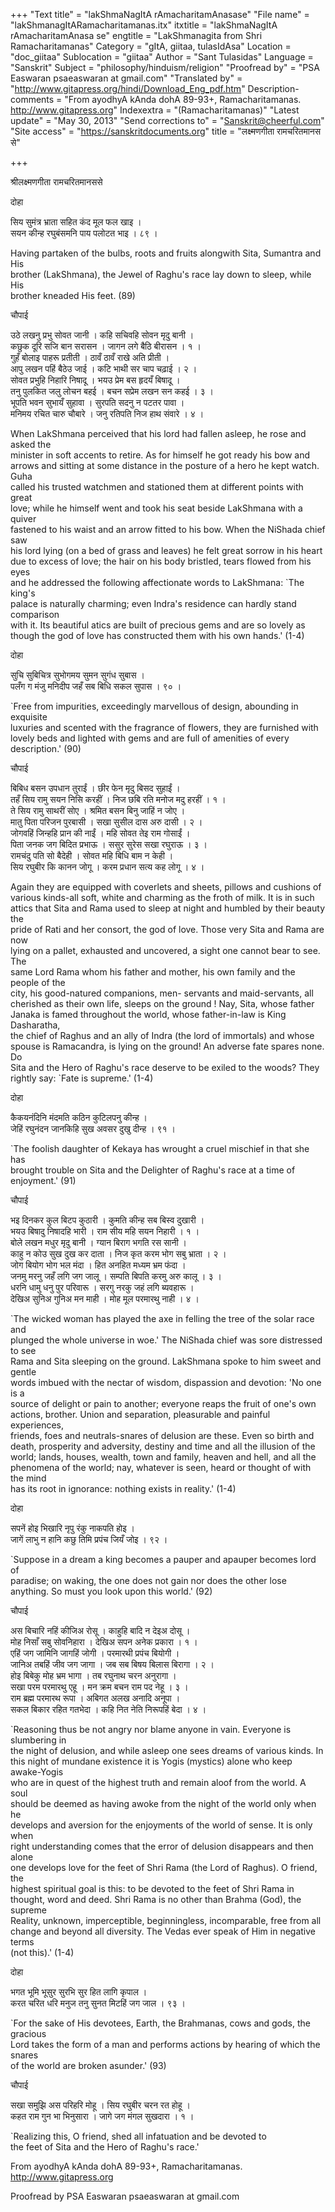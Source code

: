 +++
"Text title" = "lakShmaNagItA rAmacharitamAnasase"
"File name" = "lakShmanagItARamacharitamanas.itx"
itxtitle = "lakShmaNagItA rAmacharitamAnasa se"
engtitle = "LakShmanagita from Shri Ramacharitamanas"
Category = "gItA, giitaa, tulasIdAsa"
Location = "doc_giitaa"
Sublocation = "giitaa"
Author = "Sant Tulasidas"
Language = "Sanskrit"
Subject = "philosophy/hinduism/religion"
"Proofread by" = "PSA Easwaran psaeaswaran at gmail.com"
"Translated by" = "http://www.gitapress.org/hindi/Download_Eng_pdf.htm"
Description-comments = "From ayodhyA kAnda dohA 89-93+, Ramacharitamanas.  http://www.gitapress.org"
Indexextra = "(Ramacharitamanas)"
"Latest update" = "May 30, 2013"
"Send corrections to" = "Sanskrit@cheerful.com"
"Site access" = "https://sanskritdocuments.org"
title = "लक्ष्मणगीता रामचरितमानस से"

+++
  
 श्रीलक्ष्मणगीता रामचरितमानससे   
  
दोहा  
  
सिय सुमंत्र भ्राता सहित कंद मूल फल खाइ ।  
सयन कीन्ह रघुबंसमनि पाय पलोटत भाइ । ८९ ।  
  
Having partaken of the bulbs, roots and fruits alongwith Sita, Sumantra and His  
brother (LakShmana), the Jewel of Raghu's race lay down to sleep, while His  
brother kneaded His feet. (89)  
  
चौपाई  
  
उठे लखनु प्रभु सोवत जानी । कहि सचिवहि सोवन मृदु बानी ।  
कछुक दूरि सजि बान सरासन । जागन लगे बैठि बीरासन । १ ।  
गुहँ बोलाइ पाहरू प्रतीती । ठावँ ठावँ राखे अति प्रीती ।  
आपु लखन पहिं बैठेउ जाई । कटि भाथी सर चाप चढ़ाई । २ ।  
सोवत प्रभुहि निहारि निषादू । भयउ प्रेम बस हृदयँ बिषादू ।  
तनु पुलकित जलु लोचन बहई । बचन सप्रेम लखन सन कहई । ३ ।  
भूपति भवन सुभायँ सुहावा । सुरपति सदनु न पटतर पावा ।  
मनिमय रचित चारु चौबारे । जनु रतिपति निज हाथ संवारे । ४ ।  
  
When LakShmana perceived that his lord had fallen asleep, he rose and asked the  
minister in soft accents to retire. As for himself he got ready his bow and  
arrows and sitting at some distance in the posture of a hero he kept watch. Guha  
called his trusted watchmen and stationed them at different points with great  
love; while he himself went and took his seat beside LakShmana with a quiver  
fastened to his waist and an arrow fitted to his bow. When the NiShada chief saw  
his lord lying (on a bed of grass and leaves) he felt great sorrow in his heart  
due to excess of love; the hair on his body bristled, tears flowed from his eyes  
and he addressed the following affectionate words to LakShmana: `The king's  
palace is naturally charming; even Indra's residence can hardly stand comparison  
with it. Its beautiful atics are built of precious gems and are so lovely as  
though the god of love has constructed them with his own hands.' (1-4)  
  
दोहा  
  
सुचि सुबिचित्र सुभोगमय सुमन सुगंध सुबास ।  
पलँग ग मंजु मनिदीप जहँ सब बिधि सकल सुपास । ९० ।  
  
`Free from impurities, exceedingly marvellous of design, abounding in exquisite  
luxuries and scented with the fragrance of flowers, they are furnished with  
lovely beds and lighted with gems and are full of amenities of every  
description.' (90)  
  
चौपाई  
  
बिबिध बसन उपधान तुराईं । छीर फेन मृदु बिसद सुहाईं ।  
तहँ सिय रामु सयन निसि करहीं । निज छबि रति मनोज मदु हरहीं । १ ।  
ते सिय रामु साथरीं सोए । श्रमित बसन बिनु जाहिं न जोए ।  
मातु पिता परिजन पुरबासी । सखा सुसील दास अरु दासी । २ ।  
जोगवहिं जिन्हहि प्रान की नाईं । महि सोवत तेइ राम गोसाईं ।  
पिता जनक जग बिदित प्रभाऊ । ससुर सुरेस सखा रघुराऊ । ३ ।  
रामचंदु पति सो बैदेही । सोवत महि बिधि बाम न केही ।  
सिय रघुबीर कि कानन जोगू । करम प्रधान सत्य कह लोगू । ४ ।  
  
Again they are equipped with coverlets and sheets, pillows and cushions of  
various kinds-all soft, white and charming as the froth of milk.  It is in such  
attics that Sita and Rama used to sleep at night and humbled by their beauty the  
pride of Rati and her consort, the god of love. Those very Sita and Rama are now  
lying on a pallet, exhausted and uncovered, a sight one cannot bear to see. The  
same Lord Rama whom his father and mother, his own family and the people of the  
city, his good-natured companions, men- servants and maid-servants, all  
cherished as their own life, sleeps on the ground ! Nay, Sita, whose father  
Janaka is famed throughout the world, whose father-in-law is King Dasharatha,  
the chief of Raghus and an ally of Indra (the lord of immortals) and whose  
spouse is Ramacandra, is lying on the ground! An adverse fate spares none. Do  
Sita and the Hero of Raghu's race deserve to be exiled to the woods? They  
rightly say: `Fate is supreme.' (1-4)  
  
दोहा  
  
कैकयनंदिनि मंदमति कठिन कुटिलपनु कीन्ह ।  
जेहिं रघुनंदन जानकिहि सुख अवसर दुखु दीन्ह । ९१ ।  
  
`The foolish daughter of Kekaya has wrought a cruel mischief in that she has  
brought trouble on Sita and the Delighter of Raghu's race at a time of  
enjoyment.' (91)  
  
चौपाई  
  
भइ दिनकर कुल बिटप कुठारी । कुमति कीन्ह सब बिस्व दुखारी ।  
भयउ बिषादु निषादहि भारी । राम सीय महि सयन निहारी । १ ।  
बोले लखन मधुर मृदु बानी । ग्यान बिराग भगति रस सानी ।  
काहु न कोउ सुख दुख कर दाता । निज कृत करम भोग सबु भ्राता । २ ।  
जोग बियोग भोग भल मंदा । हित अनहित मध्यम भ्रम फंदा ।  
जनमु मरनु जहँ लगि जग जालू । सम्पति बिपति करमु अरु कालू । ३ ।  
धरनि धामु धनु पुर परिवारू । सरगु नरकु जहं लगि ब्यवहारू ।  
देखिअ सुनिअ गुनिअ मन माही । मोह मूल परमारथु नाही । ४ ।  
  
`The wicked woman has played the axe in felling the tree of the solar race and  
plunged the whole universe in woe.' The NiShada chief was sore distressed to see  
Rama and Sita sleeping on the ground. LakShmana spoke to him sweet and gentle  
words imbued with the nectar of wisdom, dispassion and devotion: 'No one is a  
source of delight or pain to another; everyone reaps the fruit of one's own  
actions, brother. Union and separation, pleasurable and painful experiences,  
friends, foes and neutrals-snares of delusion are these. Even so birth and  
death, prosperity and adversity, destiny and time and all the illusion of the  
world; lands, houses, wealth, town and family, heaven and hell, and all the  
phenomena of the world; nay, whatever is seen, heard or thought of with the mind  
has its root in ignorance: nothing exists in reality.' (1-4)  
  
दोहा  
  
सपनें होइ भिखारि नृपु रंकु नाकपति होइ ।  
जागें लाभु न हानि कछु तिमि प्रपंच जियँ जोइ । ९२ ।  
  
`Suppose in a dream a king becomes a pauper and apauper becomes lord of  
paradise; on waking, the one does not gain nor does the other lose  
anything. So must you look upon this world.' (92)  
  
चौपाई  
  
अस बिचारि नहिं कीजिअ रोसू । काहुहि बादि न देइअ दोसू ।  
मोह निसाँ सबु सोवनिहारा । देखिअ सपन अनेक प्रकारा । १ ।  
एहिं जग जामिनि जागहिं जोगी । परमारथी प्रपंच बियोगी ।  
जानिअ तबहिं जीव जग जागा । जब सब बिषय बिलास बिरागा । २ ।  
होइ बिबेकु मोह भ्रम भागा । तब रघुनाथ चरन अनुरागा ।  
सखा परम परमारथु एहू । मन क्रम बचन राम पद नेहू । ३ ।  
राम ब्रह्म परमारथ रूपा । अबिगत अलख अनादि अनूपा ।  
सकल बिकार रहित गतभेदा । कहि नित नेति निरूपहिं बेदा । ४ ।  
  
`Reasoning thus be not angry nor blame anyone in vain. Everyone is slumbering in  
the night of delusion, and while asleep one sees dreams of various kinds. In  
this night of mundane existence it is Yogis (mystics) alone who keep awake-Yogis  
who are in quest of the highest truth and remain aloof from the world. A soul  
should be deemed as having awoke from the night of the world only when he  
develops and aversion for the enjoyments of the world of sense. It is only when  
right understanding comes that the error of delusion disappears and then alone  
one develops love for the feet of Shri Rama (the Lord of Raghus). O friend, the  
highest spiritual goal is this: to be devoted to the feet of Shri Rama in  
thought, word and deed. Shri Rama is no other than Brahma (God), the supreme  
Reality, unknown, imperceptible, beginningless, incomparable, free from all  
change and beyond all diversity. The Vedas ever speak of Him in negative terms  
(not this).' (1-4)  
  
दोहा  
  
भगत भूमि भूसुर सुरभि सुर हित लागि कृपाल ।  
करत चरित धरि मनुज तनु सुनत मिटहिं जग जाल । ९३ ।  
  
`For the sake of His devotees, Earth, the Brahmanas, cows and gods, the gracious  
Lord takes the form of a man and performs actions by hearing of which the snares  
of the world are broken asunder.' (93)  
  
  
चौपाई  
  
सखा समुझि अस परिहरि मोहू । सिय रघुबीर चरन रत होहू ।  
कहत राम गुन भा भिनुसारा । जागे जग मंगल सुखदारा । १ ।  
  
  
`Realizing this, O friend, shed all infatuation and be devoted to  
the feet of Sita and the Hero of Raghu's race.'  
  
From ayodhyA kAnda dohA 89-93+, Ramacharitamanas.  
http://www.gitapress.org  
  
Proofread by PSA Easwaran psaeaswaran at gmail.com  
  
